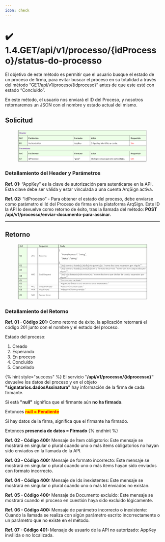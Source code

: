 ```yaml
---
icon: check
---
```


# ✔️ 1.4.GET/api/v1/processo/{idProcesso}/status-do-processo

El objetivo de este método es permitir que el usuario busque el estado de un proceso de firma, para evitar buscar el proceso en su totalidad a través del método “GET/api/v1/proceso/{idproceso}” antes de que este esté con estado “Concluido”.

En este método, el usuario nos enviará el ID del Proceso, y nosotros retornaremos un JSON con el nombre y estado actual del mismo.

## Solicitud

<figure><img src="../../../../../.gitbook/assets/image (1) (1).png" alt=""><figcaption></figcaption></figure>

### Detallamiento del Header y Parámetros

**Ref. 01:** “AppKey” es la clave de autorización para autenticarse en la API. Esta clave debe ser válida y estar vinculada a una cuenta ArqSign activa.

**Ref. 02:** “idProceso” - Para obtener el estado del proceso, debe enviarse como parámetro el Id del Proceso de firma en la plataforma ArqSign. Este ID la API lo devuelve como retorno de éxito, tras la llamada del método: **POST​/api​/v1​/processo​/enviar-documento-para-assinar.**

***

## Retorno

<figure><img src="../../../../../.gitbook/assets/image (1) (1) (1).png" alt=""><figcaption></figcaption></figure>

### Detallamiento del Retorno

**Ref. 01 - Código 201:** Como retorno de éxito, la aplicación retornará el código 201 junto con el nombre y el estado del proceso.

Estado del proceso:

1. Creado
2. Esperando
3. En proceso
4. Concluido
5. Cancelado

{% hint style="success" %}
El servicio "**/api/v1/processo/{idprocesso}"** devuelve los datos del proceso y en el objeto **"signatarios.dadosAssinatura"** hay información de la firma de cada firmante.

Si está **"null"** significa que el firmante aún **no ha firmado**.

Entonces <mark style="color:red;">**null = Pendiente**</mark>

Si hay datos de la firma, significa que el firmante ha firmado.

Entonces **presencia de datos = Firmado**
{% endhint %}

**Ref. 02 - Código 400:** Mensaje de Ítem obligatorio: Este mensaje se mostrará en singular o plural cuando uno o más ítems obligatorios no hayan sido enviados en la llamada de la API.

**Ref. 03 - Código 400:** Mensaje de formato incorrecto: Este mensaje se mostrará en singular o plural cuando uno o más ítems hayan sido enviados con formato incorrecto.

**Ref. 04 - Código 400:** Mensaje de Ids inexistentes: Este mensaje se mostrará en singular o plural cuando uno o más Id enviados no existan.

**Ref. 05 - Código 400:** Mensaje de Documento excluido: Este mensaje se mostrará cuando el proceso en cuestión haya sido excluido lógicamente.

**Ref. 06 - Código 400:** Mensaje de parámetro incorrecto o inexistente: Cuando la llamada se realiza con algún parámetro escrito incorrectamente o un parámetro que no existe en el método.

**Ref. 07 - Código 401:** Mensaje de usuario de la API no autorizado: AppKey inválida o no localizada.
